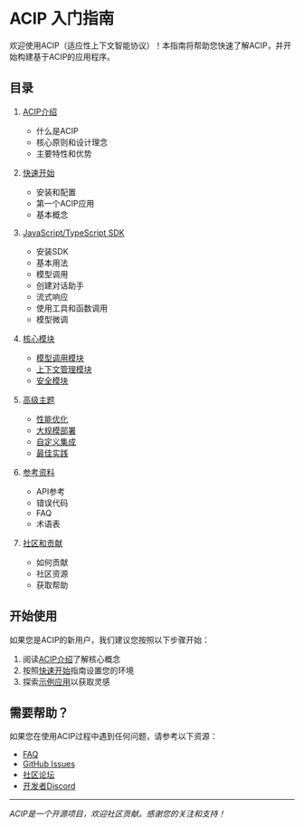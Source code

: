 # ACIP 入门指南

欢迎使用ACIP（适应性上下文智能协议）！本指南将帮助您快速了解ACIP，并开始构建基于ACIP的应用程序。

## 目录

1. [ACIP介绍](./introduction.md)
   - 什么是ACIP
   - 核心原则和设计理念
   - 主要特性和优势

2. [快速开始](./quick-start.md)
   - 安装和配置
   - 第一个ACIP应用
   - 基本概念

3. [JavaScript/TypeScript SDK](./javascript-sdk.md)
   - 安装SDK
   - 基本用法
   - 模型调用
   - 创建对话助手
   - 流式响应
   - 使用工具和函数调用
   - 模型微调

4. [核心模块](./core-modules/README.md)
   - [模型调用模块](./core-modules/model-invocation.md)
   - [上下文管理模块](./core-modules/context-management.md)
   - [安全模块](./core-modules/security.md)

5. [高级主题](./advanced-topics/README.md)
   - [性能优化](./advanced-topics/performance.md)
   - [大规模部署](./advanced-topics/scaling.md)
   - [自定义集成](./advanced-topics/custom-integrations.md)
   - [最佳实践](./advanced-topics/best-practices.md)

6. [参考资料](./references.md)
   - API参考
   - 错误代码
   - FAQ
   - 术语表

7. [社区和贡献](./community.md)
   - 如何贡献
   - 社区资源
   - 获取帮助

## 开始使用

如果您是ACIP的新用户，我们建议您按照以下步骤开始：

1. 阅读[ACIP介绍](./introduction.md)了解核心概念
2. 按照[快速开始](./quick-start.md)指南设置您的环境
3. 探索[示例应用](https://github.com/acip-ai/examples)以获取灵感

## 需要帮助？

如果您在使用ACIP过程中遇到任何问题，请参考以下资源：

- [FAQ](./references.md#faq)
- [GitHub Issues](https://github.com/acip-ai/acip/issues)
- [社区论坛](https://community.acip.ai)
- [开发者Discord](https://discord.gg/acip)

---

*ACIP是一个开源项目，欢迎社区贡献。感谢您的关注和支持！* 